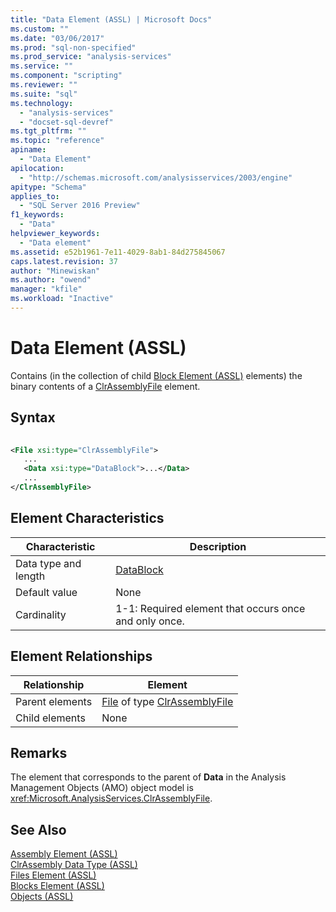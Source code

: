 ```yaml
---
title: "Data Element (ASSL) | Microsoft Docs"
ms.custom: ""
ms.date: "03/06/2017"
ms.prod: "sql-non-specified"
ms.prod_service: "analysis-services"
ms.service: ""
ms.component: "scripting"
ms.reviewer: ""
ms.suite: "sql"
ms.technology: 
  - "analysis-services"
  - "docset-sql-devref"
ms.tgt_pltfrm: ""
ms.topic: "reference"
apiname: 
  - "Data Element"
apilocation: 
  - "http://schemas.microsoft.com/analysisservices/2003/engine"
apitype: "Schema"
applies_to: 
  - "SQL Server 2016 Preview"
f1_keywords: 
  - "Data"
helpviewer_keywords: 
  - "Data element"
ms.assetid: e52b1961-7e11-4029-8ab1-84d275845067
caps.latest.revision: 37
author: "Minewiskan"
ms.author: "owend"
manager: "kfile"
ms.workload: "Inactive"
---
```

# Data Element (ASSL)
  Contains (in the collection of child [Block Element &#40;ASSL&#41;](../../../analysis-services/scripting/objects/block-element-assl.md) elements) the binary contents of a [ClrAssemblyFile](../../../analysis-services/scripting/data-type/clrassemblyfile-data-type-assl.md) element.  
  
## Syntax  
  
```xml  
  
<File xsi:type="ClrAssemblyFile">  
   ...  
   <Data xsi:type="DataBlock">...</Data>  
   ...  
</ClrAssemblyFile>  
```  
  
## Element Characteristics  
  
|Characteristic|Description|  
|--------------------|-----------------|  
|Data type and length|[DataBlock](../../../analysis-services/scripting/data-type/datablock-data-type-assl.md)|  
|Default value|None|  
|Cardinality|1-1: Required element that occurs once and only once.|  
  
## Element Relationships  
  
|Relationship|Element|  
|------------------|-------------|  
|Parent elements|[File](../../../analysis-services/scripting/objects/file-element-assl.md) of type [ClrAssemblyFile](../../../analysis-services/scripting/data-type/clrassemblyfile-data-type-assl.md)|  
|Child elements|None|  
  
## Remarks  
 The element that corresponds to the parent of **Data** in the Analysis Management Objects (AMO) object model is <xref:Microsoft.AnalysisServices.ClrAssemblyFile>.  
  
## See Also  
 [Assembly Element &#40;ASSL&#41;](../../../analysis-services/scripting/objects/assembly-element-assl.md)   
 [ClrAssembly Data Type &#40;ASSL&#41;](../../../analysis-services/scripting/data-type/clrassembly-data-type-assl.md)   
 [Files Element &#40;ASSL&#41;](../../../analysis-services/scripting/collections/files-element-assl.md)   
 [Blocks Element &#40;ASSL&#41;](../../../analysis-services/scripting/collections/blocks-element-assl.md)   
 [Objects &#40;ASSL&#41;](../../../analysis-services/scripting/objects/objects-assl.md)  
  
  
